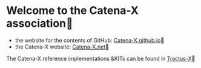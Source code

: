 # Welcome to the Catena-X association🙌

- the website for the contents of GitHub: [Catena-X.github.io](https://catenax-ev.github.io/)🔗  
- the Catena-X website: [Catena-X.net](https://catena-x.net/en/)🔗

The Catena-X reference implementations &KITs can be found in [Tractus-X](https://eclipse-tractusx.github.io/)🔗
